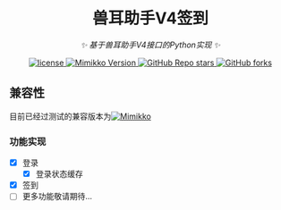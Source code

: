 <div align="center">

# 兽耳助手V4签到

_✨ 基于兽耳助手V4接口的Python实现 ✨_ 

</div>

<p align="center">
  <a href="https://raw.githubusercontent.com/Find-fengqingwu/mimikkoAutoSignV4/main/LICENSE">
  	<img src="https://img.shields.io/github/license/Find-fengqingwu/mimikkoAutoSignV4" alt="license">
  </a>
  <a href="https://static001.mimikko.cn/apks/1691479803738_mimikko-4.0.9.apk">
  	<img src="https://img.shields.io/badge/Mimikko-4.0.9-blueviolet" alt="Mimikko Version">
  </a>
  <a href="https://github.com/Find-fengqingwu/mimikkoAutoSignV4">
  	<img src="https://img.shields.io/github/stars/Find-fengqingwu/mimikkoAutoSignV4?style=flat" alt="GitHub Repo stars">
  </a>
  <a href="https://github.com/Find-fengqingwu/mimikkoAutoSignV4">
  	<img src="https://img.shields.io/github/forks/Find-fengqingwu/mimikkoAutoSignV4?style=flat" alt="GitHub forks">
  </a>
</p>


## 兼容性
目前已经过测试的兼容版本为[![Mimikko](https://img.shields.io/badge/Mimikko-4.0.9-blueviolet)](https://static001.mimikko.cn/apks/1691479803738_mimikko-4.0.9.apk)

### 功能实现

- [x] 登录
	- [x] 登录状态缓存
- [x] 签到
- [ ] 更多功能敬请期待...
